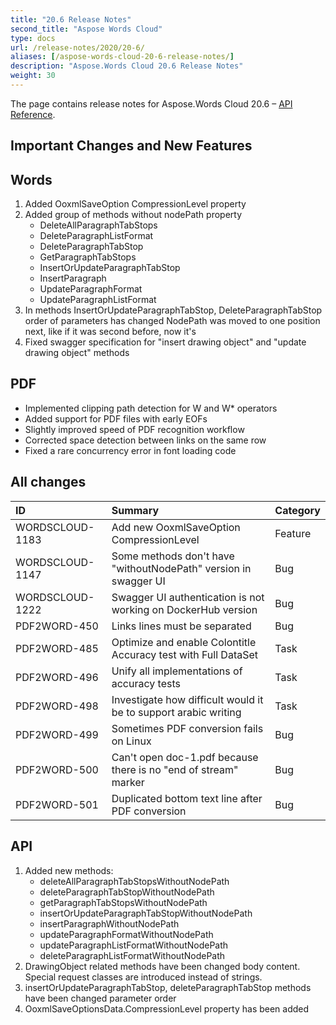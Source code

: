 ```yaml
---
title: "20.6 Release Notes"
second_title: "Aspose Words Cloud"
type: docs
url: /release-notes/2020/20-6/
aliases: [/aspose-words-cloud-20-6-release-notes/]
description: "Aspose.Words Cloud 20.6 Release Notes"
weight: 30
---
```


The page contains release notes for Aspose.Words Cloud 20.6 – [API Reference](https://apireference.aspose.cloud/words/).

## Important Changes and New Features

## Words

1. Added OoxmlSaveOption CompressionLevel property
2. Added group of methods without nodePath property
   - DeleteAllParagraphTabStops
   - DeleteParagraphListFormat
   - DeleteParagraphTabStop
   - GetParagraphTabStops
   - InsertOrUpdateParagraphTabStop
   - InsertParagraph
   - UpdateParagraphFormat
   - UpdateParagraphListFormat
3. In methods InsertOrUpdateParagraphTabStop, DeleteParagraphTabStop order of parameters has changed NodePath was moved to one position next, like if it was second before, now it's
4. Fixed swagger specification for "insert drawing object" and "update drawing object" methods

## PDF

- Implemented clipping path detection for W and W\* operators
- Added support for PDF files with early EOFs
- Slightly improved speed of PDF recognition workflow
- Corrected space detection between links on the same row
- Fixed a rare concurrency error in font loading code

## All changes

|ID|Summary|Category|
| :- | :- | :- |
|WORDSCLOUD-1183|Add new OoxmlSaveOption CompressionLevel|Feature|
|WORDSCLOUD-1147|Some methods don't have "withoutNodePath" version in swagger UI|Bug|
|WORDSCLOUD-1222|Swagger UI authentication is not working on DockerHub version|Bug|
|PDF2WORD-450 |Links lines must be separated |Bug|
|PDF2WORD-485 |Optimize and enable Colontitle Accuracy test with Full DataSet |Task|
|PDF2WORD-496 |Unify all implementations of accuracy tests |Task |
|PDF2WORD-498 |Investigate how difficult would it be to support arabic writing |Task|
|PDF2WORD-499 |Sometimes PDF conversion fails on Linux |Bug|
|PDF2WORD-500 |Can't open doc-1.pdf because there is no "end of stream" marker |Bug|
|PDF2WORD-501 |Duplicated bottom text line after PDF conversion |Bug|

## API

1. Added new methods:
   - deleteAllParagraphTabStopsWithoutNodePath
   - deleteParagraphTabStopWithoutNodePath
   - getParagraphTabStopsWithoutNodePath
   - insertOrUpdateParagraphTabStopWithoutNodePath
   - insertParagraphWithoutNodePath
   - updateParagraphFormatWithoutNodePath
   - updateParagraphListFormatWithoutNodePath
   - deleteParagraphListFormatWithoutNodePath
2. DrawingObject related methods have been changed body content. Special request classes are introduced instead of strings.
3. insertOrUpdateParagraphTabStop, deleteParagraphTabStop methods have been changed parameter order
4. OoxmlSaveOptionsData.CompressionLevel property has been added

